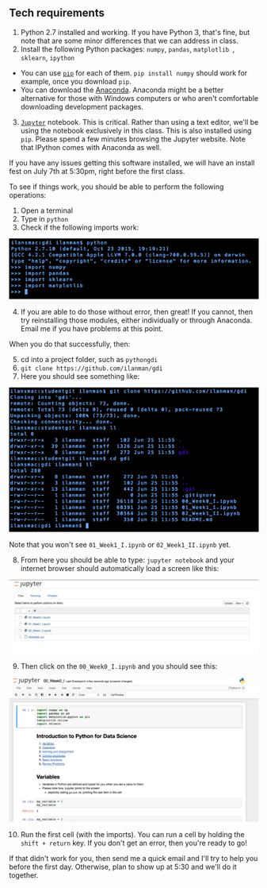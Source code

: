 ## Tech requirements

1. Python 2.7 installed and working. If you have Python 3, that's fine, but note that are some minor differences that we can address in class. 
2. Install the following Python packages:  `numpy`, `pandas`, `matplotlib `, `sklearn`, `ipython`
  -  You can use [`pip`](https://pip.pypa.io/en/stable/installing/) for each of them. `pip install numpy` should work for example, once you download `pip`.
  -  You can download the [Anaconda](https://www.continuum.io/downloads). Anaconda might be a better alternative for those with Windows computers or who aren't comfortable downloading development packages.
3. [`Jupyter`](http://jupyter.org/) notebook. This is critical. Rather than using a text editor, we'll be using the notebook exclusively in this class. This is also installed using `pip`. Please spend a few minutes browsing the Jupyter website. Note that IPython comes with Anaconda as well.

If you have any issues getting this software installed, we will have an install fest on July 7th at 5:30pm, right before the first class.

To see if things work, you should be able to perform the following operations:

1) Open a terminal<br>
2) Type in `python`<br>
3) Check if the following imports work:<br>

![alt tag](https://github.com/ilanman/gdi/blob/master/import.png)

4) If you are able to do those without error, then great! If you cannot, then try reinstalling those modules, either individually or through Anaconda. Email me if you have problems at this point.

When you do that successfully, then:

5) cd into a project folder, such as  `pythongdi`<br>
6) `git clone https://github.com/ilanman/gdi`<br>
7) Here you should see something like:<br>

![alt tag](https://github.com/ilanman/gdi/blob/master/gitclone.png)

Note that you won't see `01_Week1_I.ipynb` or `02_Week1_II.ipynb` yet.

8) From here you should be able to type: `jupyter notebook` and your internet browser should automatically load a screen like this:

![alt tag](https://github.com/ilanman/gdi/blob/master/jupyter1.png)

9) Then click on the `00_Week0_I.ipynb` and you should see this:

![alt tag](https://github.com/ilanman/gdi/blob/master/jupyter2.png)

10) Run the first cell (with the imports). You can run a cell by holding the `shift + return` key. If you don't get an error, then you're ready to go!

If that didn't work for you, then send me a quick email and I'll try to help you before the first day. Otherwise, plan to show up at 5:30 and we'll do it together.
